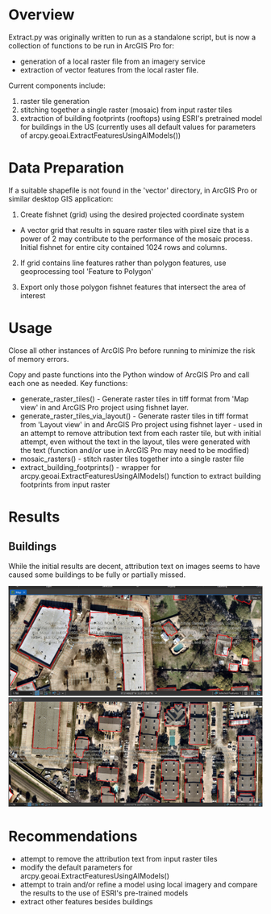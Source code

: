# Overview

Extract.py was originally written to run as a standalone script, but is now a collection of functions to be run in ArcGIS Pro for: 
- generation of a local raster file from an imagery service
- extraction of vector features from the local raster file. 

Current components include:
1. raster tile generation
2. stitching together a single raster (mosaic) from input raster tiles
3. extraction of building footprints (rooftops) using ESRI's pretrained model for buildings in the US (currently uses all default values for parameters of arcpy.geoai.ExtractFeaturesUsingAIModels())

# Data Preparation

If a suitable shapefile is not found in the 'vector' directory, in ArcGIS Pro or similar desktop GIS application:
1. Create fishnet (grid) using the desired projected coordinate system
- A vector grid that results in square raster tiles with pixel size that is a power of 2 may contribute to the performance of the mosaic process. Initial fishnet for entire city contained 1024 rows and columns.

2. If grid contains line features rather than polygon features, use geoprocessing tool 'Feature to Polygon'

3. Export only those polygon fishnet features that intersect the area of interest

# Usage

Close all other instances of ArcGIS Pro before running to minimize the risk of memory errors. 

Copy and paste functions into the Python window of ArcGIS Pro and call each one as needed. Key functions:

- generate_raster_tiles() - Generate raster tiles in tiff format from 'Map view' in and ArcGIS Pro project using fishnet layer. 
- generate_raster_tiles_via_layout() - Generate raster tiles in tiff format from 'Layout view' in and ArcGIS Pro project using fishnet layer - used in an attempt to remove attribution text from each raster tile, but with initial attempt, even without the text in the layout, tiles were generated with the text (function and/or use in ArcGIS Pro may need to be modified)
- mosaic_rasters() - stitch raster tiles together into a single raster file
- extract_building_footprints() - wrapper for arcpy.geoai.ExtractFeaturesUsingAIModels() function to extract building footprints from input raster

# Results

## Buildings

While the initial results are decent, attribution text on images seems to have caused some buildings to be fully or partially missed. 

![Sample 1](images/building-results-with-text-1.png)
![Sample 2](images/building-results-with-text-2.png)


# Recommendations

- attempt to remove the attribution text from input raster tiles
- modify the default parameters for arcpy.geoai.ExtractFeaturesUsingAIModels()
- attempt to train and/or refine a model using local imagery and compare the results to the use of ESRI's pre-trained models
- extract other features besides buildings 
